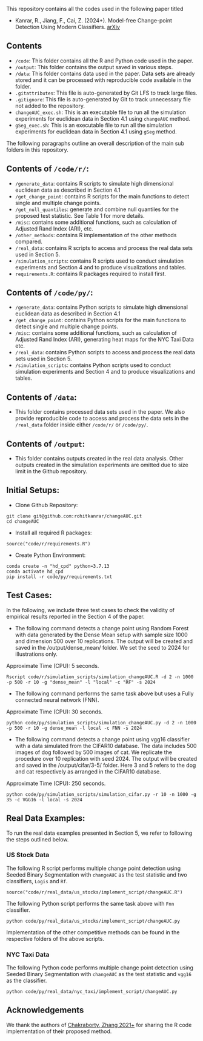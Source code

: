 This repository contains all the codes used in the following paper titled 
- Kanrar, R., Jiang, F., Cai, Z. (2024+). Model-free Change-point Detection Using Modern Classifiers. [arXiv](https://arxiv.org/abs/2404.06995)



## Contents

- `/code`: This folder contains all the R and Python code used in the paper.
- `/output`: This folder contains the output saved in various steps.
- `/data`: This folder contains data used in the paper. Data sets are already stored and it can be processed with reproducible code available in the folder. 
- `.gitattributes`: This file is auto-generated by Git LFS to track large files.
- `.gitignore`: This file is auto-generated by Git to track unnecessary file not added to the repository.
- `changeAUC_exec.sh`: This is an executable file to run all the simulation experiments for euclidean data in Section 4.1 using `changeAUC` method.
- `gSeg_exec.sh`: This is an executable file to run all the simulation experiments for euclidean data in Section 4.1 using `gSeg` method.

The following paragraphs outline an overall description of the main sub folders in this repository.

## Contents of `/code/r/`:

- `/generate_data`: contains R scripts to simulate high dimensional euclidean data as described in Section 4.1
- `/get_change_point`: contains R scripts for the main functions to detect single and multiple change points.
- `/get_null_quantiles`: generate and combine null quantiles for the proposed test statistic. See Table 1 for more details.
- `/misc`: contains some additional functions, such as calculation of Adjusted Rand Index (ARI), etc.
- `/other_methods`: contains R implementation of the other methods compared.
- `/real_data`: contains R scripts to access and process the real data sets used in Section 5.
- `/simulation_scripts`: contains R scripts used to conduct simulation experiments and Section 4 and to produce visualizations and tables. 
- `requirements.R`: contains R packages required to install first.

## Contents of `/code/py/`:

- `/generate_data`: contains Python scripts to simulate high dimensional euclidean data as described in Section 4.1
- `/get_change_point`: contains Python scripts for the main functions to detect single and multiple change points.
- `/misc`: contains some additional functions, such as calculation of Adjusted Rand Index (ARI), generating heat maps for the NYC Taxi Data etc.
- `/real_data`: contains Python scripts to access and process the real data sets used in Section 5.
- `/simulation_scripts`: contains Python scripts used to conduct simulation experiments and Section 4 and to produce visualizations and tables. 

## Contents of `/data`:
- This folder contains processed data sets used in the paper. We also provide reproducible code to access and process the data sets in the `/real_data` folder inside either `/code/r/` or `/code/py/`.

## Contents of `/output`:
- This folder contains outputs created in the real data analysis. Other outputs created in the simulation experiments are omitted due to size limit in the Github repository. 


## Initial Setups:

- Clone Github Repository:

```
git clone git@github.com:rohitkanrar/changeAUC.git
cd changeAUC
```

- Install all required R packages:

```
source("code/r/requirements.R")
```
- Create Python Environment:

```
conda create -n "hd_cpd" python=3.7.13
conda activate hd_cpd
pip install -r code/py/requirements.txt
```

## Test Cases:

In the following, we include three test cases to check the validity of empirical results reported in the Section 4 of the paper.

- The following command detects a change point using Random Forest with data generated by the Dense Mean setup with sample size 1000 and dimension 500 over 10 replications. The output will be created and saved in the /output/dense_mean/ folder. We set the seed to 2024 for illustrations only. 

Approximate Time (CPU): 5 seconds.

```
Rscript code/r/simulation_scripts/simulation_changeAUC.R -d 2 -n 1000 -p 500 -r 10 -g "dense_mean" -l "local" -c "RF" -s 2024
```
- The following command performs the same task above but uses a Fully connected neural network (FNN).

Approximate Time (CPU): 30 seconds.

```
python code/py/simulation_scripts/simulation_changeAUC.py -d 2 -n 1000 -p 500 -r 10 -g dense_mean -l local -c FNN -s 2024
```

- The following command detects a change point using vgg16 classifier with a data simulated from the CIFAR10 database. The data includes 500 images of dog followed by 500 images of cat. We replicate the procedure over 10 replication with seed 2024. The output will be created and saved in the /output/cifar/3-5/ folder. Here 3 and 5 refers to the dog and cat respectively as arranged in the CIFAR10 database. 

Approximate Time (CPU): 250 seconds.

```
python code/py/simulation_scripts/simulation_cifar.py -r 10 -n 1000 -g 35 -c VGG16 -l local -s 2024
```

## Real Data Examples:

To run the real data examples presented in Section 5, we refer to following the steps outlined below.

### US Stock Data

The following R script performs multiple change point detection using Seeded Binary Segmentation with `changeAUC` as the test statistic and two classifiers, `Logis` and `Rf`.

```
source("code/r/real_data/us_stocks/implement_script/changeAUC.R")
```

The following Python script performs the same task above with `Fnn` classifier.

```
python code/py/real_data/us_stocks/implement_script/changeAUC.py
```

Implementation of the other competitive methods can be found in the respective folders of the above scripts.

### NYC Taxi Data

The following Python code performs multiple change point detection using Seeded Binary Segmentation with `changeAUC` as the test statistic and `vgg16` as the classifier.

```
python code/py/real_data/nyc_taxi/implement_script/changeAUC.py   
```

## Acknowledgements 
We thank the authors of [Chakraborty, Zhang 2021+](https://arxiv.org/abs/2105.08976) for sharing the R code implementation of their proposed method.